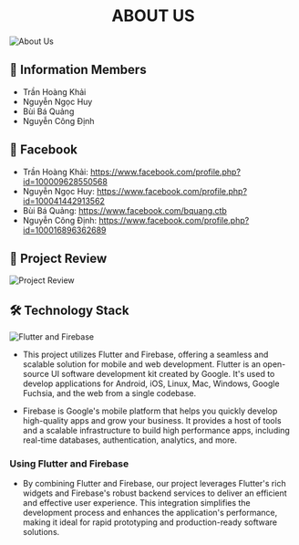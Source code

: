 <h1 align="center">ABOUT US</h1>

![About Us](https://www.nicepng.com/png/detail/125-1255203_png-about-us-icon.png)
<br>

## :busts_in_silhouette: Information Members
 * Trần Hoàng Khải
 * Nguyễn Ngọc Huy
 * Bùi Bá Quảng
 * Nguyễn Công Định

## :link: Facebook
* Trần Hoàng Khải: https://www.facebook.com/profile.php?id=100009628550568
* Nguyễn Ngọc Huy: https://www.facebook.com/profile.php?id=100041442913562
* Bùi Bá Quảng: https://www.facebook.com/bquang.ctb
* Nguyễn Công Định: https://www.facebook.com/profile.php?id=100016896362689
## :eyes: Project Review
![Project Review](https://firebasestorage.googleapis.com/v0/b/ktech-5aac9.appspot.com/o/Screenshot%202024-04-14%20151220.png?alt=media&token=d7f4f01a-25cd-42a7-b265-93d88044a8f8)

## :hammer_and_wrench: Technology Stack
![Flutter and Firebase](https://firebasestorage.googleapis.com/v0/b/ktech-5aac9.appspot.com/o/download.png?alt=media&token=910c65cc-ce89-44a3-a777-cd34e3a9e9a0)
* This project utilizes Flutter and Firebase, offering a seamless and scalable solution for mobile and web development. Flutter is an open-source UI software development kit created by Google. It's used to develop applications for Android, iOS, Linux, Mac, Windows, Google Fuchsia, and the web from a single codebase.

* Firebase is Google's mobile platform that helps you quickly develop high-quality apps and grow your business. It provides a host of tools and a scalable infrastructure to build high performance apps, including real-time databases, authentication, analytics, and more.

### Using Flutter and Firebase
* By combining Flutter and Firebase, our project leverages Flutter's rich widgets and Firebase's robust backend services to deliver an efficient and effective user experience. This integration simplifies the development process and enhances the application's performance, making it ideal for rapid prototyping and production-ready software solutions.
